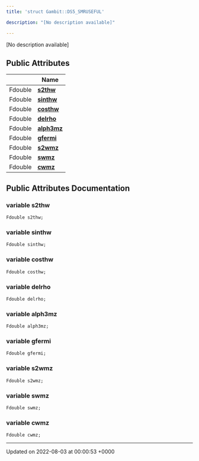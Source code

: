 ```yaml
---
title: 'struct Gambit::DS5_SMRUSEFUL'

description: "[No description available]"

---
```









[No description available]

## Public Attributes

|                | Name           |
| -------------- | -------------- |
| Fdouble | **[s2thw](/documentation/code/gambit_sphinx/classes/structgambit_1_1ds5__smruseful/#variable-s2thw)**  |
| Fdouble | **[sinthw](/documentation/code/gambit_sphinx/classes/structgambit_1_1ds5__smruseful/#variable-sinthw)**  |
| Fdouble | **[costhw](/documentation/code/gambit_sphinx/classes/structgambit_1_1ds5__smruseful/#variable-costhw)**  |
| Fdouble | **[delrho](/documentation/code/gambit_sphinx/classes/structgambit_1_1ds5__smruseful/#variable-delrho)**  |
| Fdouble | **[alph3mz](/documentation/code/gambit_sphinx/classes/structgambit_1_1ds5__smruseful/#variable-alph3mz)**  |
| Fdouble | **[gfermi](/documentation/code/gambit_sphinx/classes/structgambit_1_1ds5__smruseful/#variable-gfermi)**  |
| Fdouble | **[s2wmz](/documentation/code/gambit_sphinx/classes/structgambit_1_1ds5__smruseful/#variable-s2wmz)**  |
| Fdouble | **[swmz](/documentation/code/gambit_sphinx/classes/structgambit_1_1ds5__smruseful/#variable-swmz)**  |
| Fdouble | **[cwmz](/documentation/code/gambit_sphinx/classes/structgambit_1_1ds5__smruseful/#variable-cwmz)**  |

## Public Attributes Documentation

### variable s2thw

```
Fdouble s2thw;
```


### variable sinthw

```
Fdouble sinthw;
```


### variable costhw

```
Fdouble costhw;
```


### variable delrho

```
Fdouble delrho;
```


### variable alph3mz

```
Fdouble alph3mz;
```


### variable gfermi

```
Fdouble gfermi;
```


### variable s2wmz

```
Fdouble s2wmz;
```


### variable swmz

```
Fdouble swmz;
```


### variable cwmz

```
Fdouble cwmz;
```


-------------------------------

Updated on 2022-08-03 at 00:00:53 +0000